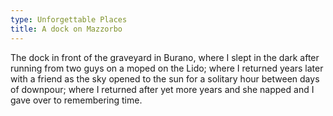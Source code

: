 ```yaml
---
type: Unforgettable Places
title: A dock on Mazzorbo
---
```


The dock in front of the graveyard in Burano, where I slept in the dark after running from two guys on a moped on the Lido; where I returned years later with a friend as the sky opened to the sun for a solitary hour between days of downpour; where I returned after yet more years and she napped and I gave over to remembering time.

